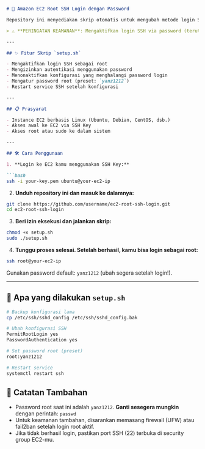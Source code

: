 
````markdown
# 🔐 Amazon EC2 Root SSH Login dengan Password

Repository ini menyediakan skrip otomatis untuk mengubah metode login SSH pada instance Amazon EC2 dari menggunakan SSH key menjadi login dengan password seperti pada VPS konvensional.

> ⚠️ **PERINGATAN KEAMANAN**: Mengaktifkan login SSH via password (terutama untuk root) **tidak direkomendasikan** tanpa perlindungan tambahan seperti firewall, fail2ban, atau autentikasi dua faktor.

---

## ✨ Fitur Skrip `setup.sh`

- Mengaktifkan login SSH sebagai root
- Mengizinkan autentikasi menggunakan password
- Menonaktifkan konfigurasi yang menghalangi password login
- Mengatur password root (preset: `yanz1212`)
- Restart service SSH setelah konfigurasi

---

## 📋 Prasyarat

- Instance EC2 berbasis Linux (Ubuntu, Debian, CentOS, dsb.)
- Akses awal ke EC2 via SSH Key
- Akses root atau sudo ke dalam sistem

---

## 🛠️ Cara Penggunaan

1. **Login ke EC2 kamu menggunakan SSH Key:**

```bash
ssh -i your-key.pem ubuntu@your-ec2-ip
````

2. **Unduh repository ini dan masuk ke dalamnya:**

```bash
git clone https://github.com/username/ec2-root-ssh-login.git
cd ec2-root-ssh-login
```

3. **Beri izin eksekusi dan jalankan skrip:**

```bash
chmod +x setup.sh
sudo ./setup.sh
```

4. **Tunggu proses selesai. Setelah berhasil, kamu bisa login sebagai root:**

```bash
ssh root@your-ec2-ip
```

Gunakan password default: `yanz1212` (ubah segera setelah login!).

---

## 📁 Apa yang dilakukan `setup.sh`

```bash
# Backup konfigurasi lama
cp /etc/ssh/sshd_config /etc/ssh/sshd_config.bak

# Ubah konfigurasi SSH
PermitRootLogin yes
PasswordAuthentication yes

# Set password root (preset)
root:yanz1212

# Restart service
systemctl restart ssh
```

## 🧱 Catatan Tambahan

* Password root saat ini adalah `yanz1212`. **Ganti sesegera mungkin** dengan perintah: `passwd`
* Untuk keamanan tambahan, disarankan memasang firewall (UFW) atau fail2ban setelah login root aktif.
* Jika tidak berhasil login, pastikan port SSH (22) terbuka di security group EC2-mu.
